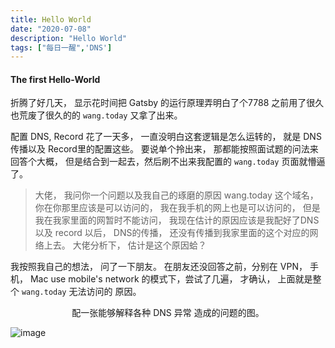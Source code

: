 ```yaml
---
title: Hello World
date: "2020-07-08"
description: "Hello World"
tags: ["每日一醒",'DNS']
---
```

#### The first Hello-World
折腾了好几天， 
显示花时间把 Gatsby 的运行原理弄明白了个7788
之前用了很久也荒废了很久的的 `wang.today`  又拿了出来。

配置 DNS, Record 花了一天多， 一直没明白这套逻辑是怎么运转的， 就是 DNS 传播以及 Record里的配置这些。
要说单个拎出来， 那都能按照面试题的问法来回答个大概， 但是结合到一起去，然后刷不出来我配置的 `wang.today` 页面就懵逼了。 

> 大佬， 我问你一个问题以及我自己的琢磨的原因
  wang.today 这个域名， 
  你在你那里应该是可以访问的， 
  我在我手机的网上也是可以访问的，
  但是我在我家里面的网暂时不能访问， 
  我现在估计的原因应该是我配好了DNS 以及 record 以后， 
  DNS的传播， 还没有传播到我家里面的这个对应的网络上去。 
  大佬分析下， 估计是这个原因蛤？

我按照我自己的想法， 问了一下朋友。 在朋友还没回答之前，分别在 VPN， 手机， Mac use mobile's network 的模式下，尝试了几遍，
才确认， 上面就是整个 `wang.today` 无法访问的 原因。 

<center>  配一张能够解释各种 DNS 异常 造成的问题的图。</center> 

![image](https://too-zhuang-image-host.s3.ap-east-1.amazonaws.com/v2-bc5d35e3760818eaf8800e79bea983ee_1440w.jpg)


